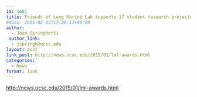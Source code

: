 ```yaml
---
id: 1681
title: Friends of Long Marine Lab supports 17 student research projects
#date: 2015-02-03T17:26:13+00:00
author:
  - Joan Springhetti
 author_link:
  - jspringh@ucsc.edu
layout: post
link_post: http://news.ucsc.edu/2015/01/lml-awards.html
categories:
  - News
format: link
---
```

http://news.ucsc.edu/2015/01/lml-awards.html